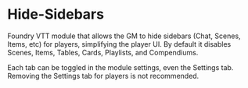 # Hide-Sidebars

Foundry VTT module that allows the GM to hide sidebars (Chat, Scenes, Items, etc) for players, simplifying the player UI. By default it disables Scenes, Items, Tables, Cards, Playlists, and Compendiums.

Each tab can be toggled in the module settings, even the Settings tab. Removing the Settings tab for players is not recommended.
